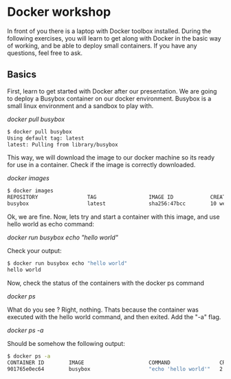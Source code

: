 # Docker workshop

In front of you there is a laptop with Docker toolbox installed.
During the following exercises, you will learn to get along with Docker in the basic way of working, and be able to deploy small containers.
If you have any questions, feel free to ask.

## Basics

First, learn to get started with Docker after our presentation.
We are going to deploy a Busybox container on our docker environment.
Busybox is a small linux environment and a sandbox to play with.

_docker pull busybox_

```sh
$ docker pull busybox
Using default tag: latest
latest: Pulling from library/busybox
```

This way, we will download the image to our docker machine so its ready for use in a container.
Check if the image is correctly downloaded.

_docker images_

```sh
$ docker images
REPOSITORY                TAG                 IMAGE ID            CREATED             VIRTUAL SIZE
busybox                   latest              sha256:47bcc        10 weeks ago        1.113 MB
```

Ok, we are fine. 
Now, lets try and start a container with this image, and use hello world as echo command:

_docker run busybox echo "hello world"_

Check your output:

```sh
$ docker run busybox echo "hello world"
hello world
```

Now, check the status of the containers with the docker ps command

_docker ps_

What do you see ?
Right, nothing. Thats because the container was executed with the hello world command, and then exited.
Add the "-a" flag.

_docker ps -a_

Should be somehow the following output:

```sh
$ docker ps -a
CONTAINER ID        IMAGE                     COMMAND                CREATED             STATUS                     PORTS               NAMES
901765e0ec64        busybox                   "echo 'hello world'"   2 minutes ago       Exited (0) 2 minutes ago                       backstabbing_liskov
```
